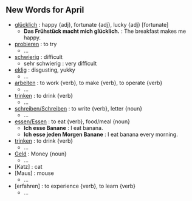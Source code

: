 ## New Words for April

- [glücklich](http://www.dict.cc/?s=gl%C3%BCcklich) : happy {adj}, fortunate {adj}, lucky {adj} [fortunate]
  - **Das Frühstück macht mich glücklich.** : The breakfast makes me happy.
- [probieren](http://www.dict.cc/?s=probieren) : to try
  - ...
- [schwierig](http://www.dict.cc/?s=schwierig) : difficult
  - sehr schwierig : very difficult
- [eklig](http://www.dict.cc/?s=eklig) : disgusting, yukky
  - ...
- [arbeiten](http://www.linguee.de/deutsch-englisch/search?source=auto&query=arbeiten) : to work {verb}, to make {verb}, to operate {verb}
  - ...
- [trinken](http://www.linguee.de/deutsch-englisch/uebersetzung/trinken.html) : to drink {verb}
  - ...
- [schreiben/Schreiben](http://www.linguee.de/deutsch-englisch/search?source=auto&query=schreiben) :  to write {verb}, letter {noun}
  - ...
- [essen/Essen](http://www.linguee.de/deutsch-englisch/search?source=auto&query=essen) : to eat {verb}, food/meal {noun}
  - **Ich esse Banane** : I eat banana.
  - **Ich esse jeden Morgen Banane** : I eat banana every morning. 
- [trinken](http://www.linguee.de/deutsch-englisch/search?source=auto&query=trinken) : to drink {verb}
  - ...
- [Geld](http://www.dict.cc/deutsch-englisch/Geld.html) : Money {noun}
  - ... 
- [Katz] : cat
- [Maus] : mouse
  - ...
- [erfahren] : to experience {verb}, to learn {verb}
  - ... 

